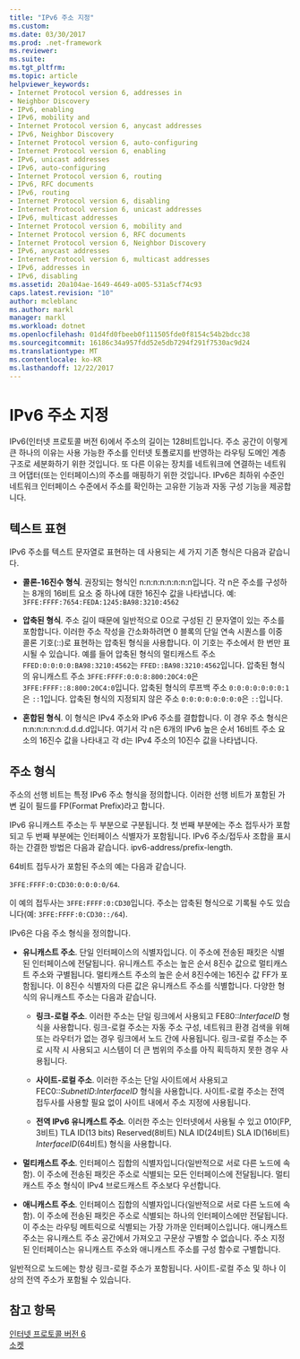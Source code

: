 ```yaml
---
title: "IPv6 주소 지정"
ms.custom: 
ms.date: 03/30/2017
ms.prod: .net-framework
ms.reviewer: 
ms.suite: 
ms.tgt_pltfrm: 
ms.topic: article
helpviewer_keywords:
- Internet Protocol version 6, addresses in
- Neighbor Discovery
- IPv6, enabling
- IPv6, mobility and
- Internet Protocol version 6, anycast addresses
- IPv6, Neighbor Discovery
- Internet Protocol version 6, auto-configuring
- Internet Protocol version 6, enabling
- IPv6, unicast addresses
- IPv6, auto-configuring
- Internet Protocol version 6, routing
- IPv6, RFC documents
- IPv6, routing
- Internet Protocol version 6, disabling
- Internet Protocol version 6, unicast addresses
- IPv6, multicast addresses
- Internet Protocol version 6, mobility and
- Internet Protocol version 6, RFC documents
- Internet Protocol version 6, Neighbor Discovery
- IPv6, anycast addresses
- Internet Protocol version 6, multicast addresses
- IPv6, addresses in
- IPv6, disabling
ms.assetid: 20a104ae-1649-4649-a005-531a5cf74c93
caps.latest.revision: "10"
author: mcleblanc
ms.author: markl
manager: markl
ms.workload: dotnet
ms.openlocfilehash: 01d4fd0fbeeb0f111505fde0f8154c54b2bdcc38
ms.sourcegitcommit: 16186c34a957fdd52e5db7294f291f7530ac9d24
ms.translationtype: MT
ms.contentlocale: ko-KR
ms.lasthandoff: 12/22/2017
---
```

# <a name="ipv6-addressing"></a>IPv6 주소 지정
IPv6(인터넷 프로토콜 버전 6)에서 주소의 길이는 128비트입니다. 주소 공간이 이렇게 큰 하나의 이유는 사용 가능한 주소를 인터넷 토폴로지를 반영하는 라우팅 도메인 계층 구조로 세분화하기 위한 것입니다. 또 다른 이유는 장치를 네트워크에 연결하는 네트워크 어댑터(또는 인터페이스)의 주소를 매핑하기 위한 것입니다. IPv6은 최하위 수준인 네트워크 인터페이스 수준에서 주소를 확인하는 고유한 기능과 자동 구성 기능을 제공합니다.  
  
## <a name="text-representation"></a>텍스트 표현  
 IPv6 주소를 텍스트 문자열로 표현하는 데 사용되는 세 가지 기존 형식은 다음과 같습니다.  
  
-   **콜론-16진수 형식**. 권장되는 형식인 n:n:n:n:n:n:n:n입니다. 각 n은 주소를 구성하는 8개의 16비트 요소 중 하나에 대한 16진수 값을 나타냅니다. 예: `3FFE:FFFF:7654:FEDA:1245:BA98:3210:4562`  
  
-   **압축된 형식**. 주소 길이 때문에 일반적으로 0으로 구성된 긴 문자열이 있는 주소를 포함합니다. 이러한 주소 작성을 간소화하려면 0 블록의 단일 연속 시퀀스를 이중 콜론 기호(::)로 표현하는 압축된 형식을 사용합니다. 이 기호는 주소에서 한 번만 표시될 수 있습니다. 예를 들어 압축된 형식의 멀티캐스트 주소 `FFED:0:0:0:0:BA98:3210:4562`는 `FFED::BA98:3210:4562`입니다. 압축된 형식의 유니캐스트 주소 `3FFE:FFFF:0:0:8:800:20C4:0`은 `3FFE:FFFF::8:800:20C4:0`입니다. 압축된 형식의 루프백 주소 `0:0:0:0:0:0:0:1`은 `::`1입니다. 압축된 형식의 지정되지 않은 주소 `0:0:0:0:0:0:0:0`은 `::`입니다.  
  
-   **혼합된 형식**. 이 형식은 IPv4 주소와 IPv6 주소를 결합합니다. 이 경우 주소 형식은 n:n:n:n:n:n:d.d.d.d입니다. 여기서 각 n은 6개의 IPv6 높은 순서 16비트 주소 요소의 16진수 값을 나타내고 각 d는 IPv4 주소의 10진수 값을 나타냅니다.  
  
## <a name="address-types"></a>주소 형식  
 주소의 선행 비트는 특정 IPv6 주소 형식을 정의합니다. 이러한 선행 비트가 포함된 가변 길이 필드를 FP(Format Prefix)라고 합니다.  
  
 IPv6 유니캐스트 주소는 두 부분으로 구분됩니다. 첫 번째 부분에는 주소 접두사가 포함되고 두 번째 부분에는 인터페이스 식별자가 포함됩니다. IPv6 주소/접두사 조합을 표시하는 간결한 방법은 다음과 같습니다. ipv6-address/prefix-length.  
  
 64비트 접두사가 포함된 주소의 예는 다음과 같습니다.  
  
 `3FFE:FFFF:0:CD30:0:0:0:0/64`.  
  
 이 예의 접두사는 `3FFE:FFFF:0:CD30`입니다. 주소는 압축된 형식으로 기록될 수도 있습니다(예: `3FFE:FFFF:0:CD30::/64`).  
  
 IPv6은 다음 주소 형식을 정의합니다.  
  
-   **유니캐스트 주소**. 단일 인터페이스의 식별자입니다. 이 주소에 전송된 패킷은 식별된 인터페이스에 전달됩니다. 유니캐스트 주소는 높은 순서 8진수 값으로 멀티캐스트 주소와 구별됩니다. 멀티캐스트 주소의 높은 순서 8진수에는 16진수 값 FF가 포함됩니다. 이 8진수 식별자의 다른 값은 유니캐스트 주소를 식별합니다. 다양한 형식의 유니캐스트 주소는 다음과 같습니다.  
  
    -   **링크-로컬 주소**. 이러한 주소는 단일 링크에서 사용되고 FE80::*InterfaceID* 형식을 사용합니다. 링크-로컬 주소는 자동 주소 구성, 네트워크 환경 검색을 위해 또는 라우터가 없는 경우 링크에서 노드 간에 사용됩니다. 링크-로컬 주소는 주로 시작 시 사용되고 시스템이 더 큰 범위의 주소를 아직 획득하지 못한 경우 사용됩니다.  
  
    -   **사이트-로컬 주소**. 이러한 주소는 단일 사이트에서 사용되고 FEC0::*SubnetID*:*InterfaceID* 형식을 사용합니다. 사이트-로컬 주소는 전역 접두사를 사용할 필요 없이 사이트 내에서 주소 지정에 사용됩니다.  
  
    -   **전역 IPv6 유니캐스트 주소**. 이러한 주소는 인터넷에서 사용될 수 있고 010(FP, 3비트) TLA ID(13 bits) Reserved(8비트) NLA ID(24비트) SLA ID(16비트) *InterfaceID*(64비트) 형식을 사용합니다.  
  
-   **멀티캐스트 주소**. 인터페이스 집합의 식별자입니다(일반적으로 서로 다른 노드에 속함). 이 주소에 전송된 패킷은 주소로 식별되는 모든 인터페이스에 전달됩니다. 멀티캐스트 주소 형식이 IPv4 브로드캐스트 주소보다 우선합니다.  
  
-   **애니캐스트 주소**. 인터페이스 집합의 식별자입니다(일반적으로 서로 다른 노드에 속함). 이 주소에 전송된 패킷은 주소로 식별되는 하나의 인터페이스에만 전달됩니다. 이 주소는 라우팅 메트릭으로 식별되는 가장 가까운 인터페이스입니다. 애니캐스트 주소는 유니캐스트 주소 공간에서 가져오고 구문상 구별할 수 없습니다. 주소 지정된 인터페이스는 유니캐스트 주소와 애니캐스트 주소를 구성 함수로 구별합니다.  
  
 일반적으로 노드에는 항상 링크-로컬 주소가 포함됩니다. 사이트-로컬 주소 및 하나 이상의 전역 주소가 포함될 수 있습니다.  
  
## <a name="see-also"></a>참고 항목  
 [인터넷 프로토콜 버전 6](../../../docs/framework/network-programming/internet-protocol-version-6.md)  
 [소켓](../../../docs/framework/network-programming/sockets.md)
